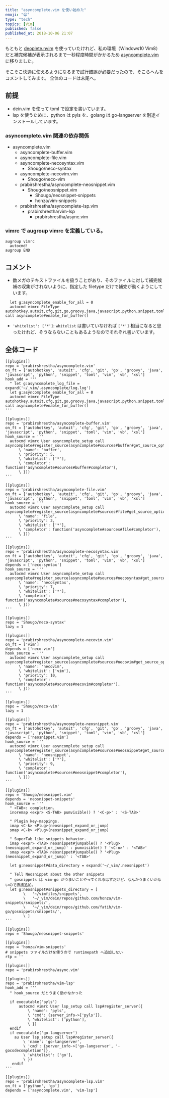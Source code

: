 ```yaml
---
title: "asyncomplete.vim を使い始めた"
emoji: "😀"
type: "tech"
topics: [Vim]
published: false
published_at: 2018-10-06 21:07
---
```

もともと [deoplete.nvim](https://github.com/Shougo/deoplete.nvim) を使っていたけれど、私の環境（Windows10 Vim8）だと補完候補が表示されるまで一秒程度時間がかかるため [asyncomplete.vim](https://github.com/prabirshrestha/asyncomplete.vim) に移りました。

そこそこ快適に使えるようになるまで試行錯誤が必要だったので、そこらへんをコメントしてみます。
全体のコードは末尾へ。

## 前提

* dein.vim を使って toml で設定を書いています。
* lsp を使うために、python は pyls を、golang は go-langserver を別途インストールしています。

### asyncomplete.vim 関連の依存関係

* asyncomplete.vim
  * asyncomplete-buffer.vim
  * asyncomplete-file.vim 
  * asyncomplete-necosyntax.vim
     * Shougo/neco-syntax
  * asyncomplete-necovim.vim
     * Shougo/neco-vim
  * prabirshrestha/asyncomplete-neosnippet.vim
     * Shougo/neosnippet.vim
         * Shougo/neosnippet-snippets
         * honza/vim-snippets
  * prabirshrestha/asyncomplete-lsp.vim
     * prabirshrestha/vim-lsp
         * prabirshrestha/async.vim

### vimrc で augroup vimrc を定義している。

```vim
augroup vimrc
  autocmd!
augroup END
```

## コメント

* 数メガのテキストファイルを扱うことがあり、そのファイルに対して補完候補の収集がされないように、指定した filetype だけで補完が動くようにしています。

```vim
  let g:asyncomplete_enable_for_all = 0
  autocmd vimrc FileType autohotkey,autoit,cfg,git,go,groovy,java,javascript,python,snippet,toml,vim,vb,xsl call asyncomplete#enable_for_buffer()
```

* `'whitelist': ['*']`: `whitelist` は書いていなければ `['*']` 相当になると思ったけれど、そうならないこともあるようなのでそれぞれ書いています。


## 全体コード

```
[[plugins]]
repo = 'prabirshrestha/asyncomplete.vim'
on_ft = ['autohotkey', 'autoit', 'cfg', 'git', 'go', 'groovy', 'java', 'javascript', 'python', 'snippet', 'toml', 'vim', 'vb', 'xsl']
hook_add = '''
  " let g:asyncomplete_log_file = expand('~/_vim/.asyncomplete/log.log')
  let g:asyncomplete_enable_for_all = 0
  autocmd vimrc FileType autohotkey,autoit,cfg,git,go,groovy,java,javascript,python,snippet,toml,vim,vb,xsl call asyncomplete#enable_for_buffer()
'''

[[plugins]]
repo = 'prabirshrestha/asyncomplete-buffer.vim'
on_ft = ['autohotkey', 'autoit', 'cfg', 'git', 'go', 'groovy', 'java', 'javascript', 'python', 'snippet', 'toml', 'vim', 'vb', 'xsl']
hook_source = '''
  autocmd vimrc User asyncomplete_setup call asyncomplete#register_source(asyncomplete#sources#buffer#get_source_options({
      \ 'name': 'buffer',
      \ 'priority': 5,
      \ 'whitelist': ['*'],
      \ 'completor': function('asyncomplete#sources#buffer#completor'),
      \ }))
'''

[[plugins]]
repo = 'prabirshrestha/asyncomplete-file.vim'
on_ft = ['autohotkey', 'autoit', 'cfg', 'git', 'go', 'groovy', 'java', 'javascript', 'python', 'snippet', 'toml', 'vim', 'vb', 'xsl']
hook_source = '''
  autocmd vimrc User asyncomplete_setup call asyncomplete#register_source(asyncomplete#sources#file#get_source_options({
      \ 'name': 'file',
      \ 'priority': 3,
      \ 'whitelist': ['*'],
      \ 'completor': function('asyncomplete#sources#file#completor'),
      \ }))
'''

[[plugins]]
repo = 'prabirshrestha/asyncomplete-necosyntax.vim'
on_ft = ['autohotkey', 'autoit', 'cfg', 'git', 'go', 'groovy', 'java', 'javascript', 'python', 'snippet', 'toml', 'vim', 'vb', 'xsl']
depends = ['neco-syntax']
hook_source = '''
  autocmd vimrc User asyncomplete_setup call asyncomplete#register_source(asyncomplete#sources#necosyntax#get_source_options({
      \ 'name': 'necosyntax',
      \ 'priority': 7,
      \ 'whitelist': ['*'],
      \ 'completor': function('asyncomplete#sources#necosyntax#completor'),
      \ }))
'''

[[plugins]]
repo = 'Shougo/neco-syntax'
lazy = 1

[[plugins]]
repo = 'prabirshrestha/asyncomplete-necovim.vim'
on_ft = ['vim']
depends = ['neco-vim']
hook_source = '''
  autocmd vimrc User asyncomplete_setup call asyncomplete#register_source(asyncomplete#sources#necovim#get_source_options({
      \ 'name': 'necovim',
      \ 'whitelist': ['vim'],
      \ 'priority': 10,
      \ 'completor': function('asyncomplete#sources#necovim#completor'),
      \ }))
'''

[[plugins]]
repo = 'Shougo/neco-vim'
lazy = 1

[[plugins]]
repo = 'prabirshrestha/asyncomplete-neosnippet.vim'
on_ft = ['autohotkey', 'autoit', 'cfg', 'git', 'go', 'groovy', 'java', 'javascript', 'python', 'snippet', 'toml', 'vim', 'vb', 'xsl']
depends = ['neosnippet.vim']
hook_source = '''
  autocmd vimrc User asyncomplete_setup call asyncomplete#register_source(asyncomplete#sources#neosnippet#get_source_options({
      \ 'name': 'neosnippet',
      \ 'whitelist': ['*'],
      \ 'priority': 9,
      \ 'completor': function('asyncomplete#sources#neosnippet#completor'),
      \ }))
'''

[[plugins]]
repo = 'Shougo/neosnippet.vim'
depends = 'neosnippet-snippets'
hook_source = '''
  " <TAB>: completion.
  inoremap <expr> <S-TAB> pumvisible() ? '<C-p>' : '<S-TAB>'

  " Plugin key-mappings.
  imap <C-k> <Plug>(neosnippet_expand_or_jump)
  smap <C-k> <Plug>(neosnippet_expand_or_jump)

  " SuperTab like snippets behavior.
  imap <expr> <TAB> neosnippet#jumpable() ? '<Plug>(neosnippet_expand_or_jump)' : pumvisible() ? '<C-n>' : '<TAB>'
  smap <expr> <TAB> neosnippet#jumpable() ? '<Plug>(neosnippet_expand_or_jump)' : '<TAB>'

  let g:neosnippet#data_directory = expand('~/_vim/.neosnippet')

  " Tell Neosnippet about the other snippets
  " gosnippets は vim-go がうまいことやってくれるはずだけど、なんかうまくいかないので直接追加。
  let g:neosnippet#snippets_directory = [
        \   '~/vimfiles/snippets',
        \   '~/_vim/dein/repos/github.com/honza/vim-snippets/snippets/',
        \   '~/_vim/dein/repos/github.com/fatih/vim-go/gosnippets/snippets/',
        \ ]
'''

[[plugins]]
repo = 'Shougo/neosnippet-snippets'

[[plugins]]
repo = 'honza/vim-snippets'
# snippets ファイルだけを使うので runtimepath へ追加しない
rtp = ''

[[plugins]]
repo = 'prabirshrestha/async.vim'

[[plugins]]
repo = 'prabirshrestha/vim-lsp'
hook_add = '''
  " hook_source だとうまく動かなかった

  if executable('pyls')
      autocmd vimrc User lsp_setup call lsp#register_server({
          \ 'name': 'pyls',
          \ 'cmd': {server_info->['pyls']},
          \ 'whitelist': ['python'],
          \ })
  endif
  if executable('go-langserver')
    au User lsp_setup call lsp#register_server({
        \ 'name': 'go-langserver',
        \ 'cmd': {server_info->['go-langserver', '-gocodecompletion']},
        \ 'whitelist': ['go'],
        \ })
   endif
'''

[[plugins]]
repo = 'prabirshrestha/asyncomplete-lsp.vim'
on_ft = ['python', 'go']
depends = ['asyncomplete.vim', 'vim-lsp']

```

